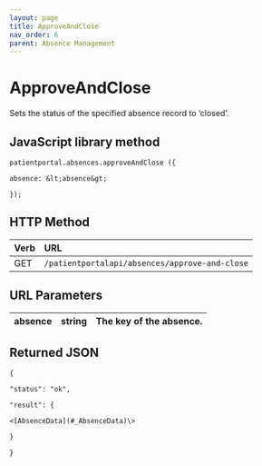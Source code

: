 ```yaml
---
layout: page
title: ApproveAndClose
nav_order: 6
parent: Absence Management
---
```


# ApproveAndCloseSets the status of the specified absence record to ‘closed’.## JavaScript library method```patientportal.absences.approveAndClose ({absence: &lt;absence&gt;});```## HTTP Method

| Verb | URL                                               |
|:-----|:--------------------------------------------------|
| GET | `/patientportalapi/absences/approve-and-close` |## URL Parameters| absence | string | The key of the absence. || --- | --- | --- |## Returned JSON```{"status": "ok","result": {<[AbsenceData](#_AbsenceData)\>}}```